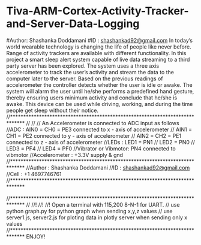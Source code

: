 # Tiva-ARM-Cortex-Activity-Tracker-and-Server-Data-Logging
#Author: Shashanka Doddamani
#ID    : shashankad92@gmail.com
In today’s world wearable technology is changing the life of people like never before. Range of activity trackers are available with different functionality. In this project a smart sleep alert system capable of live data streaming to a third party server has been explored. The system uses a three axis accelerometer to track the user’s activity and stream the data to the computer later to the server. Based on the previous readings of accelerometer the controller detects whether the user is idle or awake. The system will alarm the user until he/she performs a predefined hand gesture, thereby ensuring users minimum activity and conclude that he/she is awake. This device can be used while driving, working, and during the time people get sleep without their notice.
//*****************************************************************************
//
// 
// An Accelerometer is connected to ADC input as follows
//ADC                 :	AIN0 = CH0 = PE3 connected to x - axis of accelerometer
//		   				AIN1 = CH1 = PE2 connected to y - axis of accelerometer
//		   				AIN2 = CH2 = PE1 connected to z - axis of accelerometer
//LEDs    			  : LED1 = PN1
//		   				LED2 = PN0
//   	   				LED3 = PF4
//		   				LED4 = PF0
//Vibrator or Vibmotor: PN4 connected to vibmotor
//Accelerometer       : +3.3V supply & gnd
//*****************************************************************************
//Author			  : Shashanka Doddamani
//ID				  : shashankad92@gmail.com
//Cell                : +1 4697746761
//*****************************************************************************

//*****************************************************************************
//
//!
//!
//! Open a terminal with 115,200 8-N-1 for UART.
//  use python graph.py for python graph when sending x,y,z values
//  use server1.js, server2.js for ploting data in plotly server when sending only x values
//*****************************************************************************
ENJOY!
